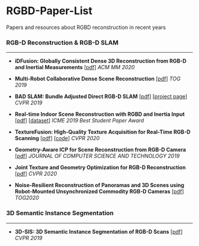 # RGBD-Paper-List
Papers and resources about RGBD reconstruction in recent years



### RGB-D Reconstruction &  RGB-D SLAM

---

* **iDFusion: Globally Consistent Dense 3D Reconstruction from RGB-D and Inertial Measurements** \[[pdf](https://dl.acm.org/doi/abs/10.1145/3343031.3351085)\] *ACM MM 2020*

* **Multi-Robot Collaborative Dense Scene Reconstruction** \[[pdf](https://dl.acm.org/doi/pdf/10.1145/3306346.3322942)] *TOG 2019*

* **BAD SLAM: Bundle Adjusted Direct RGB-D SLAM** \[[pdf](https://openaccess.thecvf.com/content_CVPR_2019/papers/Schops_BAD_SLAM_Bundle_Adjusted_Direct_RGB-D_SLAM_CVPR_2019_paper.pdf)]  \[[project page](www.eth3d.net)] *CVPR 2019*

* **Real-time Indoor Scene Reconstruction with RGBD and Inertia Input**  [[pdf](https://arxiv.org/pdf/1812.03015)] \[[dataset](https://github.com/zhuzunjie17/FastFusion)]   *ICME 2019 Best Student Paper Award*

* **TextureFusion: High-Quality Texture Acquisition for Real-Time RGB-D Scanning** \[[pdf](https://openaccess.thecvf.com/content_CVPR_2020/papers/Lee_TextureFusion_High-Quality_Texture_Acquisition_for_Real-Time_RGB-D_Scanning_CVPR_2020_paper.pdf)] [[code]((https://github.com/KAIST-VCLAB/texturefusion.git))]  *CVPR 2020*

* **Geometry-Aware ICP for Scene Reconstruction from RGB-D Camera** [[pdf](http://www.sci-hub.ren/10.1007/s11390-019-1928-6)] *JOURNAL OF COMPUTER SCIENCE AND TECHNOLOGY 2019*

* **Joint Texture and Geometry Optimization for RGB-D Reconstruction** [[pdf](https://openaccess.thecvf.com/content_CVPR_2020/papers/Fu_Joint_Texture_and_Geometry_Optimization_for_RGB-D_Reconstruction_CVPR_2020_paper.pdf)] *CVPR 2020*

* **Noise-Resilient Reconstruction of Panoramas and 3D Scenes using Robot-Mounted Unsynchronized Commodity RGB-D Cameras** [[pdf](http://orca.cf.ac.uk/130657/1/DepthPano-TOG2020.pdf)] *TOG2020*

  

### 3D Semantic Instance Segmentation

---

* **3D-SIS: 3D Semantic Instance Segmentation of RGB-D Scans** \[[pdf](https://openaccess.thecvf.com/content_CVPR_2019/papers/Hou_3D-SIS_3D_Semantic_Instance_Segmentation_of_RGB-D_Scans_CVPR_2019_paper.pdf)\] *CVPR 2019*

  

  ###### 














